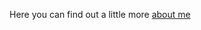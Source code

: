 Here you can find out a little more [about me](https://github.com/nastasyafedotovna/andersen-devops-course/blob/main/aboutMyself/aboutme.md)
